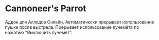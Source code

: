 # Cannoneer's Parrot
Аддон для Аллодов Онлайн. Автоматически прерывает использование пушки после выстрела. Прерывает использование лучемёта по нажатию "Выключить лучемёт".
